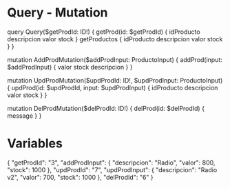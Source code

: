 # Query - Mutation


query Query($getProdId: ID!) {
  getProd(id: $getProdId) {
    idProducto
    descripcion
    valor
    stock
  }
  getProductos {
    idProducto
    descripcion
    valor
    stock
  }
}

mutation AddProdMutation($addProdInput: ProductoInput) {
  addProd(input: $addProdInput) {
    valor
    stock
    descripcion
  }
}



mutation UpdProdMutation($updProdId: ID!, $updProdInput: ProductoInput) {
  updProd(id: $updProdId, input: $updProdInput) {
    idProducto
    descripcion
    valor
    stock
  }
}


mutation DelProdMutation($delProdId: ID!) {
  delProd(id: $delProdId) {
    message
  }
}

# Variables

{
  "getProdId": "3",
  "addProdInput": {
    "descripcion": "Radio",
    "valor": 800,
    "stock": 1000
  },
  "updProdId": "7",
  "updProdInput": {
    "descripcion": "Radio v2",
    "valor": 700,
    "stock": 1000
  },
  "delProdId": "6"
}